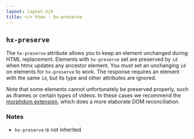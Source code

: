 ```yaml
---
layout: layout.njk
title: </> htmx - hx-preserve
---
```


## `hx-preserve`

The `hx-preserve` attribute allows you to keep an element unchanged during HTML replacement.
Elements with `hx-preserve` set are preserved by `id` when htmx updates any ancestor element.
You *must* set an unchanging `id` on elements for `hx-preserve` to work.
The response requires an element with the same `id`, but its type and other attributes are ignored.

Note that some elements cannot unfortunately be preserved properly, such as iframes or certain types
of videos.  In these cases we recommend the [morphdom extension](/extensions/morphdom-swap/), which does a more elaborate DOM
reconciliation.

### Notes

* `hx-preserve` is not inherited
